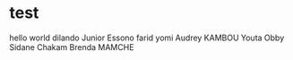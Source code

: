 # test
hello world
dilando
Junior Essono
farid yomi
Audrey KAMBOU
Youta Obby Sidane
Chakam
Brenda MAMCHE